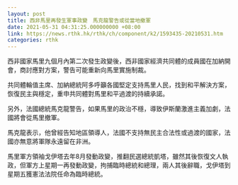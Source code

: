 ```yaml
---
layout: post
title: 西非馬里再發生軍事政變　馬克龍警告或從當地撤軍
date: 2021-05-31 04:31:25.000000000 +08:00
link: https://news.rthk.hk/rthk/ch/component/k2/1593435-20210531.htm
categories: rthk
---
```


西非國家馬里九個月內第二次發生政變後，西非國家經濟共同體的成員國在加納開會，商討應對方案，警告可能重新向馬里實施制裁。

共同體輪值主席、加納總統阿多呼籲各國堅定支持馬里人民，找到和平解決方案，恢復民主與穩定，重申共同體對馬里和平過渡的持續承諾。

另外，法國總統馬克龍警告，如果馬里的政治不穩，導致伊斯蘭激進主義加劇，法國將會從馬里撤軍。

馬克龍表示，他曾經告知地區領導人，法國不支持無民主合法性或過渡的國家，法國亦無意將軍隊永遠留在非洲。

馬里軍方領袖戈伊塔去年8月發動政變，推翻民選總統凱塔，雖然其後恢復文人執政，但軍方上星期一再發動政變，拘捕臨時總統和總理，兩人其後辭職，戈伊塔到星期五獲憲法法院任命為臨時總統。
